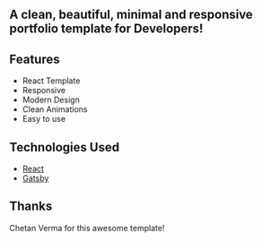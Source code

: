 ## A clean, beautiful, minimal and responsive portfolio template for Developers!



## Features
- React Template
- Responsive
- Modern Design
- Clean Animations
- Easy to use



## Technologies Used 

- [React](https://reactjs.org/)
- [Gatsby](https://www.gatsbyjs.com/)


## Thanks
Chetan Verma for this awesome template!

